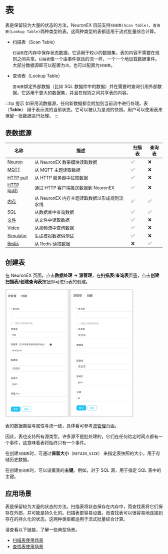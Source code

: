 # 表

表是保留较为大量的状态的方法，NeuronEX 目前支持`扫描表(Scan Table)`、`查询表(Lookup Table)`两种类型的表。这两种类型的表都适用于流式批量综合计算。

- 扫描表（Scan Table）

    `扫描表`在内存中保存状态数据。它适用于较小的数据集，表的内容不需要在规则之间共享。`扫描表`像一个由事件驱动的流一样，一个一个地加载数据事件。大部分数据源即可以配置为`流`，也可以配置为`扫描表`。
- 查询表（Lookup Table）

    `查询表`绑定外部数据（比如 SQL 数据库中的数据）并在需要时查询引用外部数据。它适用于更大的数据集，并且在规则之间共享表的内容。

:::tip 提示
如采用流数据源，任何新数据都会附加到当前流中进行处理。表 （**Table**） 用于表示流的当前状态。它可以被认为是流的快照。用户可以使用表来保留一批数据进行处理。
:::

## 表数据源

| 名称                        | 描述                                    | 扫描表 | 查询表 |
| --------------------------- | ----------------------------------  | ------ | ------ |
| [Neuron](./neuron.md)       | 从 NeuronEX 数采模块读取数据             | ✅      |❌    |
| [MQTT](./mqtt.md)           | 从 MQTT 主题读取数据                         | ✅    | ❌    |
| [HTTP pull](./http_pull.md) | 从 HTTP 服务器中拉取数据                      | ✅    | ❌    |
| [HTTP push](./http_push.md) | 通过 HTTP 客户端推送数据到 NeuronEX        | ✅   | ❌     |
| [内存](./memory.md)         | 从 NeuronEX 内存主题读取数据以形成规则流水线   | ✅      | ✅     |
| [SQL](./sql.md)         | 从数据库中查询数据                          | ✅      | ✅|
| [文件](./file.md)           | 从文件中读取数据                             | ✅    | ❌    |
| [Video](./video.md)         | 从视频流中查询数据                       | ✅   | ❌    |
| [Simulator](./simulator.md)         | 生成模拟数据供测试                 | ✅    | ❌   | ❌    |
| [Redis](./redis.md)         | 从 Redis 读取数据                      |  ❌   |  ✅   |

## 创建表

在 NeuronEX 页面，点击**数据处理** -> **源管理**，在**扫描表**/**查询表**页签，点击**创建扫描表/创建查询表**按钮即可进行表的创建。

<img src="./_assets/tables.png" alt="tables" style="zoom:40%;" />

表的数据类型与属性与流一致，具体看可参考[流管理](./stream.md)页面。

因此，表也支持所有源类型。许多源不是批处理的，它们在任何给定时间点都有一个事件，这意味着表将始终只有一个事件。

在创建`扫描表`时，可通过**保留大小**（`RETAIN_SIZE`） 来指定表快照的大小，用于存储历史数据。

在创建`查询表`时，可以设置表的**主键**。例如，对于 SQL 源，用于指定 SQL 表中的主键。


## 应用场景

表是保留较为大量的状态的方法。扫描表将状态保存在内存中，而查找表将它们保存在外部，并可能是持久化的。扫描表更容易设置，而查找表可以很容易地连接到存在的持久化的状态。这两种类型都适用于流式批量综合计算。

请查看以下链接，了解一些典型场景。

- [扫描表使用场景](scan.md)
- [查找表使用场景](lookup.md)